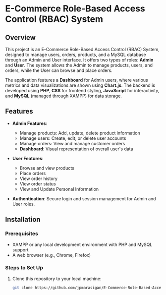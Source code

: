 # E-Commerce Role-Based Access Control (RBAC) System

## Overview

This project is an E-Commerce Role-Based Access Control (RBAC) System, designed to manage users, orders, products, and a MySQL database through an Admin and User interface. It offers two types of roles: **Admin** and **User**. The system allows the Admin to manage products, users, and orders, while the User can browse and place orders.

The application features a **Dashboard** for Admin users, where various metrics and data visualizations are shown using **Chart.js**. The backend is developed using **PHP**, **CSS** for frontend styling, **JavaScript** for interactivity, and **MySQL** (managed through XAMPP) for data storage.

## Features

- **Admin Features**:
  - Manage products: Add, update, delete product information
  - Manage users: Create, edit, or delete user accounts
  - Manage orders: View and manage customer orders
  - **Dashboard**: Visual representation of overall user's data

- **User Features**:
  - Browse and view products
  - Place orders
  - View order history
  - View order status
  - View and Update Personal Information

- **Authentication**: Secure login and session management for Admin and User roles.

## Installation

### Prerequisites

- XAMPP or any local development environment with PHP and MySQL support
- A web browser (e.g., Chrome, Firefox)
  
### Steps to Set Up

1. Clone this repository to your local machine:
   ```bash
   git clone https://github.com/jpmarasigan/E-Commerce-Role-Based-Access-Control-System.git
